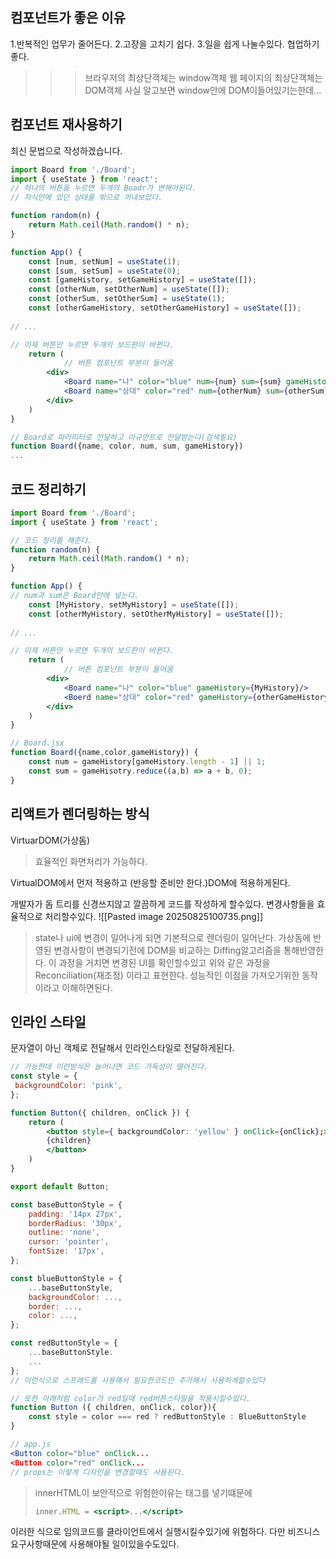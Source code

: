 ## 컴포넌트가 좋은 이유
1.반복적인 업무가 줄어든다.
2.고장을 고치기 쉽다.
3.일을 쉽게 나눌수있다. 협업하기 좋다.

>>> 브라우저의 최상단객체는 window객체
>>> 웹 페이지의 최상단객체는 DOM객체
>>> 사실 알고보면 window안에 DOM이들어있기는한데...
## 컴포넌트 재사용하기
최신 문법으로 작성하겠습니다.
```jsx
import Board from './Board';
import { useState } from 'react';
// 하나의 버튼을 누르면 두개의 Boadr가 변해야된다.
// 자식안에 있던 상태를 밖으로 꺼내보았다.

function random(n) {
	return Math.ceil(Math.random() * n);
}

function App() {
	const [num, setNum] = useState(1);
	const [sum, setSum] = useState(0);
	const [gameHistory, setGameHistory] = useState([]);
	const [otherNum, setOtherNum] = useState([]);
	const [otherSum, setOtherSum] = useState(1);
	const [otherGameHistory, setOtherGameHistory] = useState([]);
	
// ...

// 이제 버튼만 누르면 두개의 보드판이 바뀐다.
	return (
			// 버튼 컴포넌트 부분이 들어옴
		<div>
			<Board name="나" color="blue" num={num} sum={sum} gameHistory={gameHistory}/>
			<Board name="상대" color="red" num={otherNum} sum={otherSum} gameHistory={otherGameHistory}/>
		</div>
	)
}

// Board로 파라미터로 전달하고 아규먼트로 전달받는다(검색필요)
function Board({name, color, num, sum, gameHistory})
...
```

## 코드 정리하기
```jsx
import Board from './Board';
import { useState } from 'react';

// 코드 정리를 해준다.
function random(n) {
	return Math.ceil(Math.random() * n);
}

function App() {
// num과 sum은 Board안에 넣는다.
	const [MyHistory, setMyHistory] = useState([]);
	const [otherMyHistory, setOtherMyHistory] = useState([]);
	
// ...

// 이제 버튼만 누르면 두개의 보드판이 바뀐다.
	return (
			// 버튼 컴포넌트 부분이 들어옴
		<div>
			<Board name="나" color="blue" gameHistory={MyHistory}/>
			<Boerd name="상대" color="red" gameHistory={otherGameHistory}/>
		</div>
	)
}

// Board.jsx
function Board({name,color,gameHistory}) {
	const num = gameHistory[gameHistory.length - 1] || 1;
	const sum = gameHisotry.reduce((a,b) => a + b, 0);
}
```

## 리액트가 렌더링하는 방식
VirtuarDOM(가상돔)
> 효율적인 화면처리가 가능하다.

VirtualDOM에서 먼저 적용하고 (반응할 준비만 한다.)DOM에 적용하게된다.

개발자가 돔 트리를 신경쓰지않고 깔끔하게 코드를 작성하게 할수있다.
변경사항들을 효율적으로 처리할수있다.
![[Pasted image 20250825100735.png]]
> state나 ui에 변경이 일어나게 되면 기본적으로 렌더링이 일어난다.
가상돔에 반영된 변경사항이 변경되기전에 DOM을 비교하는 Diffing알고리즘을 통해반영한다.
이 과정을 거치면 변경된 UI를 확인할수있고
위와 같은 과정을 Reconciliation(재조정) 이라고 표현한다.
성능적인 이점을 가져오기위한 동작이라고 이해하면된다.

## 인라인 스타일
문자열이 아닌 객체로 전달해서 인라인스타일로 전달하게된다.
```jsx
// 가능한데 이런방식은 늘어나면 코드 가독성이 떨어진다.
const style = {
 backgroundColor: 'pink',
};

function Button({ children, onClick }) {
	return (
		<button style={ backgroundColor: 'yellow' } onClick={onClick};>
		{children}
		</button>
	)
}

export default Button;
```

```jsx
const baseButtonStyle = {
	padding: '14px 27px',
	borderRadius: '30px',
	outline: 'none',
	cursor: 'pointer',
	fontSize: '17px',
};

const blueButtonStyle = {
	...baseButtonStyle,
	backgroundColor: ...,
	border: ...,
	color: ...,
};

const redButtonStyle = {
	...baseButtonStyle.
	...
};
// 이런식으로 스프래드를 사용해서 필요한코드만 추가해서 사용하게할수있다

// 또한 아래처럼 color가 red일때 red버튼스타일을 적용시킬수있다.
function Button ({ children, onClick, color}){
	const style = color === red ? redButtonStyle : BlueButtonStyle
}

// app.js
<Button color="blue" onClick...
<Button color="red" onClick...
// props는 이렇게 디자인을 변경할때도 사용된다.
```

> innerHTML이 보안적으로 위험한이유는 태그를 넣기떄문에
> ```jsx
> inner.HTML = <script>...</script>
> ```
이러한 식으로 임의코드를 클라이언트에서 실행시킬수있기에 위험하다.
다만 비즈니스 요구사항때문에 사용해야될 일이있을수도있다.





